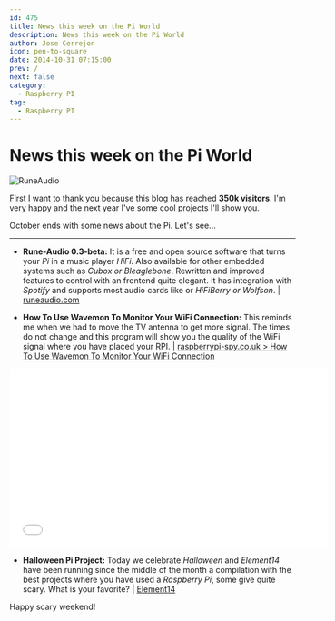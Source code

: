 ```yaml
---
id: 475
title: News this week on the Pi World
description: News this week on the Pi World
author: Jose Cerrejon
icon: pen-to-square
date: 2014-10-31 07:15:00
prev: /
next: false
category:
  - Raspberry PI
tag:
  - Raspberry PI
---
```


# News this week on the Pi World

![RuneAudio](/images/2014/10/rune-audio.png)

First I want to thank you because this blog has reached **350k visitors**. I'm very happy and the next year I've some cool projects I'll show you.

October ends with some news about the Pi. Let's see...

- - -
* **Rune-Audio 0.3-beta:** It is a free and open source software that turns your *Pi* in a music player *HiFi*. Also available for other embedded systems such as *Cubox or Bleaglebone*. Rewritten and improved features to control with an frontend quite elegant. It has integration with *Spotify* and supports most audio cards like or *HiFiBerry or Wolfson*.  | [runeaudio.com](http://www.runeaudio.com/runeaudio-0-3-beta-raspberry-pi/)

* **How To Use Wavemon To Monitor Your WiFi Connection:** This reminds me when we had to move the TV antenna to get more signal. The times do not change and this program will show you the quality of the WiFi signal where you have placed your RPI. | [raspberrypi-spy.co.uk > How To Use Wavemon To Monitor Your WiFi Connection](http://www.raspberrypi-spy.co.uk/2014/10/how-to-use-wavemon-to-monitor-your-wifi-connection/)

<iframe width="560" height="315" src="//www.youtube.com/embed/P55AuMkCZGg" frameborder="0" allowfullscreen></iframe>

* **Halloween Pi Project:** Today we celebrate *Halloween* and *Element14* have been running since the middle of the month a compilation with the best projects where you have used a *Raspberry Pi*, some give quite scary. What is your favorite? | [Element14](http://www.element14.com/community/polls/1918?ICID=rpiproject-halloween-ban)

Happy scary weekend!